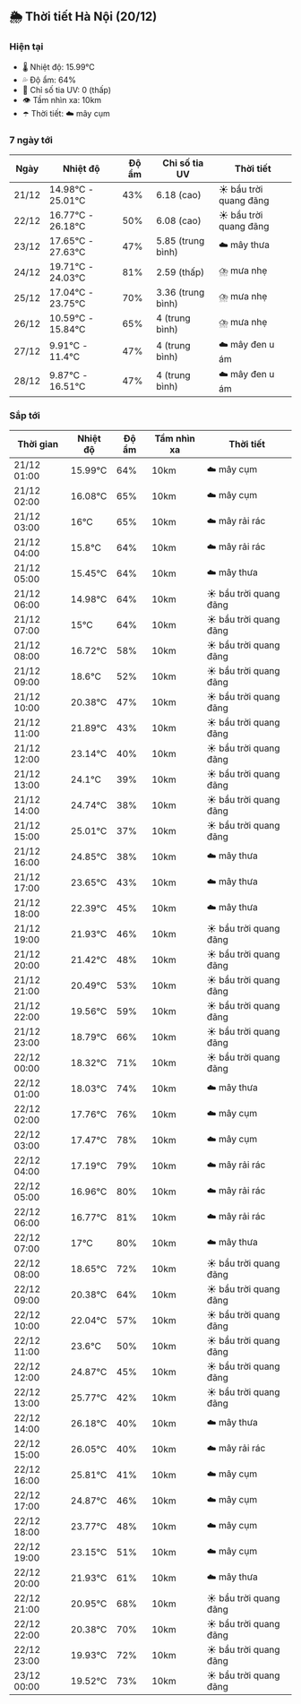 ## 🌦️ Thời tiết Hà Nội (20/12)

### Hiện tại

- 🌡️ Nhiệt độ: 15.99℃
- 💦 Độ ẩm: 64%
- 🌟 Chỉ số tia UV: 0 (thấp)
- 👁️ Tầm nhìn xa: 10km
- ☂️ Thời tiết: ☁️ mây cụm

### 7 ngày tới

| Ngày | Nhiệt độ | Độ ẩm | Chỉ số tia UV | Thời tiết |
| --- | --- | --- | --- | --- |
| 21/12 | 14.98℃ - 25.01℃ | 43% | 6.18 (cao) | ☀️ bầu trời quang đãng |
| 22/12 | 16.77℃ - 26.18℃ | 50% | 6.08 (cao) | ☀️ bầu trời quang đãng |
| 23/12 | 17.65℃ - 27.63℃ | 47% | 5.85 (trung bình) | ☁️ mây thưa |
| 24/12 | 19.71℃ - 24.03℃ | 81% | 2.59 (thấp) | ⛈️ mưa nhẹ |
| 25/12 | 17.04℃ - 23.75℃ | 70% | 3.36 (trung bình) | ⛈️ mưa nhẹ |
| 26/12 | 10.59℃ - 15.84℃ | 65% | 4 (trung bình) | ⛈️ mưa nhẹ |
| 27/12 | 9.91℃ - 11.4℃ | 47% | 4 (trung bình) | ☁️ mây đen u ám |
| 28/12 | 9.87℃ - 16.51℃ | 47% | 4 (trung bình) | ☁️ mây đen u ám |

### Sắp tới

| Thời gian | Nhiệt độ | Độ ẩm | Tầm nhìn xa | Thời tiết |
| --- | --- | --- | --- | --- |
| 21/12 01:00 | 15.99℃ | 64% | 10km | ☁️ mây cụm |
| 21/12 02:00 | 16.08℃ | 65% | 10km | ☁️ mây cụm |
| 21/12 03:00 | 16℃ | 65% | 10km | ☁️ mây rải rác |
| 21/12 04:00 | 15.8℃ | 64% | 10km | ☁️ mây rải rác |
| 21/12 05:00 | 15.45℃ | 64% | 10km | ☁️ mây thưa |
| 21/12 06:00 | 14.98℃ | 64% | 10km | ☀️ bầu trời quang đãng |
| 21/12 07:00 | 15℃ | 64% | 10km | ☀️ bầu trời quang đãng |
| 21/12 08:00 | 16.72℃ | 58% | 10km | ☀️ bầu trời quang đãng |
| 21/12 09:00 | 18.6℃ | 52% | 10km | ☀️ bầu trời quang đãng |
| 21/12 10:00 | 20.38℃ | 47% | 10km | ☀️ bầu trời quang đãng |
| 21/12 11:00 | 21.89℃ | 43% | 10km | ☀️ bầu trời quang đãng |
| 21/12 12:00 | 23.14℃ | 40% | 10km | ☀️ bầu trời quang đãng |
| 21/12 13:00 | 24.1℃ | 39% | 10km | ☀️ bầu trời quang đãng |
| 21/12 14:00 | 24.74℃ | 38% | 10km | ☀️ bầu trời quang đãng |
| 21/12 15:00 | 25.01℃ | 37% | 10km | ☀️ bầu trời quang đãng |
| 21/12 16:00 | 24.85℃ | 38% | 10km | ☁️ mây thưa |
| 21/12 17:00 | 23.65℃ | 43% | 10km | ☁️ mây thưa |
| 21/12 18:00 | 22.39℃ | 45% | 10km | ☁️ mây thưa |
| 21/12 19:00 | 21.93℃ | 46% | 10km | ☀️ bầu trời quang đãng |
| 21/12 20:00 | 21.42℃ | 48% | 10km | ☀️ bầu trời quang đãng |
| 21/12 21:00 | 20.49℃ | 53% | 10km | ☀️ bầu trời quang đãng |
| 21/12 22:00 | 19.56℃ | 59% | 10km | ☀️ bầu trời quang đãng |
| 21/12 23:00 | 18.79℃ | 66% | 10km | ☀️ bầu trời quang đãng |
| 22/12 00:00 | 18.32℃ | 71% | 10km | ☀️ bầu trời quang đãng |
| 22/12 01:00 | 18.03℃ | 74% | 10km | ☁️ mây thưa |
| 22/12 02:00 | 17.76℃ | 76% | 10km | ☁️ mây cụm |
| 22/12 03:00 | 17.47℃ | 78% | 10km | ☁️ mây cụm |
| 22/12 04:00 | 17.19℃ | 79% | 10km | ☁️ mây rải rác |
| 22/12 05:00 | 16.96℃ | 80% | 10km | ☁️ mây rải rác |
| 22/12 06:00 | 16.77℃ | 81% | 10km | ☁️ mây rải rác |
| 22/12 07:00 | 17℃ | 80% | 10km | ☁️ mây thưa |
| 22/12 08:00 | 18.65℃ | 72% | 10km | ☀️ bầu trời quang đãng |
| 22/12 09:00 | 20.38℃ | 64% | 10km | ☀️ bầu trời quang đãng |
| 22/12 10:00 | 22.04℃ | 57% | 10km | ☀️ bầu trời quang đãng |
| 22/12 11:00 | 23.6℃ | 50% | 10km | ☀️ bầu trời quang đãng |
| 22/12 12:00 | 24.87℃ | 45% | 10km | ☀️ bầu trời quang đãng |
| 22/12 13:00 | 25.77℃ | 42% | 10km | ☀️ bầu trời quang đãng |
| 22/12 14:00 | 26.18℃ | 40% | 10km | ☁️ mây thưa |
| 22/12 15:00 | 26.05℃ | 40% | 10km | ☁️ mây rải rác |
| 22/12 16:00 | 25.81℃ | 41% | 10km | ☁️ mây cụm |
| 22/12 17:00 | 24.87℃ | 46% | 10km | ☁️ mây cụm |
| 22/12 18:00 | 23.77℃ | 48% | 10km | ☁️ mây cụm |
| 22/12 19:00 | 23.15℃ | 51% | 10km | ☁️ mây cụm |
| 22/12 20:00 | 21.93℃ | 61% | 10km | ☁️ mây thưa |
| 22/12 21:00 | 20.95℃ | 68% | 10km | ☀️ bầu trời quang đãng |
| 22/12 22:00 | 20.38℃ | 70% | 10km | ☀️ bầu trời quang đãng |
| 22/12 23:00 | 19.93℃ | 72% | 10km | ☀️ bầu trời quang đãng |
| 23/12 00:00 | 19.52℃ | 73% | 10km | ☀️ bầu trời quang đãng |
